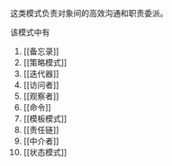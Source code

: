 这类模式负责对象间的高效沟通和职责委派。

该模式中有
1. [[备忘录]]
2. [[策略模式]]
3. [[迭代器]]
4. [[访问者]]
5. [[观察者]]
6. [[命令]]
7. [[模板模式]]
8. [[责任链]]
9. [[中介者]]
10. [[状态模式]]